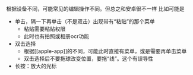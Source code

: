根据设备不同，可能常见的编辑操作不同。但总之和安卓很不一样
比如可能是
- 单击，隔一下再单击（不是双击）出现带有“粘贴”的那个菜单
  - 粘贴需要粘贴权限
  - 此时也有拍照或相册ocr功能
- 双击选择
  - 根据[[apple-app]]的不同，可能此时直接有菜单，或是需要再单击菜单
  - 双击选择后不要拖球改变位置，要拖“线”。这个有误导性
- 长按：放大的光标